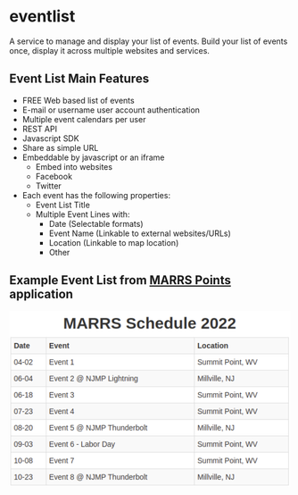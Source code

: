 # eventlist
A service to manage and display your list of events.  Build your list of events once, display it across multiple websites and services.

## Event List Main Features
- FREE Web based list of events
- E-mail or username user account authentication
- Multiple event calendars per user
- REST API
- Javascript SDK
- Share as simple URL
- Embeddable by javascript or an iframe
  - Embed into websites
  - Facebook
  - Twitter
- Each event has the following properties:
  - Event List Title
  - Multiple Event Lines with:
    - Date (Selectable formats)
    - Event Name (Linkable to external websites/URLs)
    - Location (Linkable to map location)
    - Other

## Example Event List from [MARRS Points](http://marrspoints.com/) application
![](docs/MARRS-2022.png)
